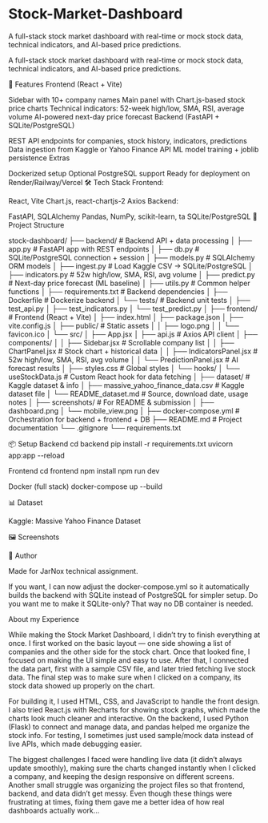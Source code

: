 # Stock-Market-Dashboard
A full-stack stock market dashboard with real-time or mock stock data, technical indicators, and AI-based price predictions.

A full-stack stock market dashboard with real-time or mock stock data, technical indicators, and AI-based price predictions.

🚀 Features
Frontend (React + Vite)

Sidebar with 10+ company names
Main panel with Chart.js-based stock price charts
Technical indicators: 52-week high/low, SMA, RSI, average volume
AI-powered next-day price forecast
Backend (FastAPI + SQLite/PostgreSQL)

REST API endpoints for companies, stock history, indicators, predictions
Data ingestion from Kaggle or Yahoo Finance API
ML model training + joblib persistence
Extras

Dockerized setup
Optional PostgreSQL support
Ready for deployment on Render/Railway/Vercel
🛠 Tech Stack
Frontend:

React, Vite
Chart.js, react-chartjs-2
Axios
Backend:

FastAPI, SQLAlchemy
Pandas, NumPy, scikit-learn, ta
SQLite/PostgreSQL
📂 Project Structure

stock-dashboard/ ├── backend/ # Backend API + data processing │ ├── app.py # FastAPI app with REST endpoints │ ├── db.py # SQLite/PostgreSQL connection + session │ ├── models.py # SQLAlchemy ORM models │ ├── ingest.py # Load Kaggle CSV -> SQLite/PostgreSQL │ ├── indicators.py # 52w high/low, SMA, RSI, avg volume │ ├── predict.py # Next-day price forecast (ML baseline) │ ├── utils.py # Common helper functions │ ├── requirements.txt # Backend dependencies │ ├── Dockerfile # Dockerize backend │ └── tests/ # Backend unit tests │ ├── test_api.py │ ├── test_indicators.py │ └── test_predict.py │ ├── frontend/ # Frontend (React + Vite) │ ├── index.html │ ├── package.json │ ├── vite.config.js │ ├── public/ # Static assets │ │ ├── logo.png │ │ └── favicon.ico │ └── src/ │ ├── App.jsx │ ├── api.js # Axios API client │ ├── components/ │ │ ├── Sidebar.jsx # Scrollable company list │ │ ├── ChartPanel.jsx # Stock chart + historical data │ │ ├── IndicatorsPanel.jsx # 52w high/low, SMA, RSI, avg volume │ │ └── PredictionPanel.jsx # AI forecast results │ ├── styles.css # Global styles │ └── hooks/ │ └── useStockData.js # Custom React hook for data fetching │ ├── dataset/ # Kaggle dataset & info │ ├── massive_yahoo_finance_data.csv # Kaggle dataset file │ └── README_dataset.md # Source, download date, usage notes │ ├── screenshots/ # For README & submission │ ├── dashboard.png │ └── mobile_view.png │ ├── docker-compose.yml # Orchestration for backend + frontend + DB ├── README.md # Project documentation └── .gitignore └── requirements.txt

📦 Setup Backend cd backend pip install -r requirements.txt uvicorn app:app --reload

Frontend cd frontend npm install npm run dev

Docker (full stack) docker-compose up --build

📊 Dataset

Kaggle: Massive Yahoo Finance Dataset

🖼 Screenshots

📧 Author

Made for JarNox technical assignment.

If you want, I can now adjust the docker-compose.yml so it automatically builds the backend with SQLite instead of PostgreSQL for simpler setup.
Do you want me to make it SQLite-only? That way no DB container is needed.

About my Experience

While making the Stock Market Dashboard, I didn’t try to finish everything at once. I first worked on the basic layout — one side showing a list of companies and the other side for the stock chart. Once that looked fine, I focused on making the UI simple and easy to use. After that, I connected the data part, first with a sample CSV file, and later tried fetching live stock data. The final step was to make sure when I clicked on a company, its stock data showed up properly on the chart.

For building it, I used HTML, CSS, and JavaScript to handle the front design. I also tried React.js with Recharts for showing stock graphs, which made the charts look much cleaner and interactive. On the backend, I used Python (Flask) to connect and manage data, and pandas helped me organize the stock info. For testing, I sometimes just used sample/mock data instead of live APIs, which made debugging easier.

The biggest challenges I faced were handling live data (it didn’t always update smoothly), making sure the charts changed instantly when I clicked a company, and keeping the design responsive on different screens. Another small struggle was organizing the project files so that frontend, backend, and data didn’t get messy. Even though these things were frustrating at times, fixing them gave me a better idea of how real dashboards actually work...

